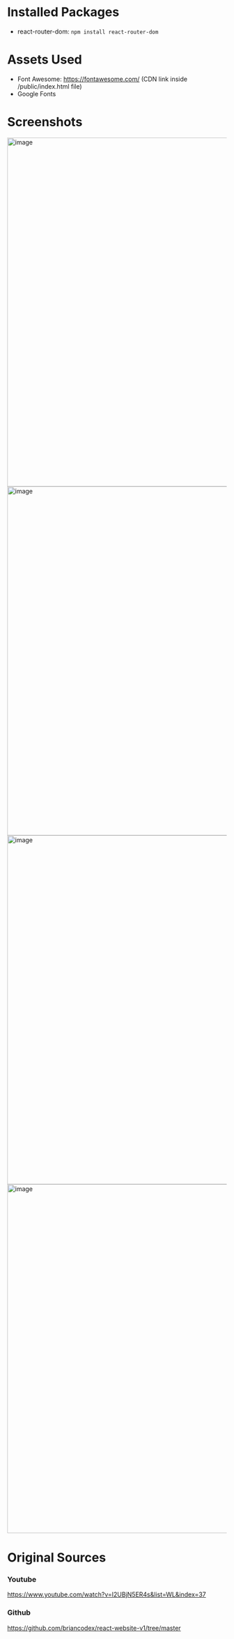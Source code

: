 # Installed Packages

- react-router-dom: `npm install react-router-dom`

# Assets Used

- Font Awesome: https://fontawesome.com/ (CDN link inside /public/index.html file)
- Google Fonts

# Screenshots

<img width="800" alt="image" src="https://user-images.githubusercontent.com/42660669/229595443-63a357ed-a8ab-441f-a321-b1b59ca36a9c.png">
<img width="800" alt="image" src="https://user-images.githubusercontent.com/42660669/229595505-0b5a8ff3-4c3b-4d67-9843-6d9889283c08.png">
<img width="800" alt="image" src="https://user-images.githubusercontent.com/42660669/229595561-54ef6871-d41c-4040-a430-345d287ec3e9.png">
<img width="800" alt="image" src="https://user-images.githubusercontent.com/42660669/229595642-a8d13bfb-df72-4f15-9757-e92e5a84b36a.png">

# Original Sources

### Youtube

https://www.youtube.com/watch?v=I2UBjN5ER4s&list=WL&index=37

### Github

https://github.com/briancodex/react-website-v1/tree/master
